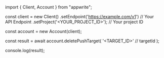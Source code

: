 import { Client, Account } from "appwrite";

const client = new Client()
    .setEndpoint('https://example.com/v1') // Your API Endpoint
    .setProject('<YOUR_PROJECT_ID>'); // Your project ID

const account = new Account(client);

const result = await account.deletePushTarget(
    '<TARGET_ID>' // targetId
);

console.log(result);
